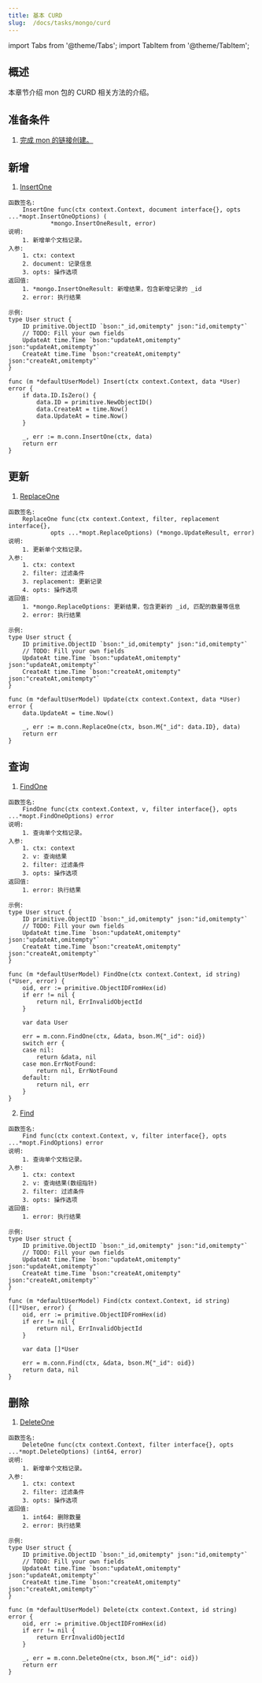 ```yaml
---
title: 基本 CURD
slug:  /docs/tasks/mongo/curd
---
```


import Tabs from '@theme/Tabs';
import TabItem from '@theme/TabItem';

## 概述
本章节介绍 mon 包的 CURD 相关方法的介绍。

## 准备条件
1. <a href="/docs/tasks/mongo/connection" target="_blank">完成 mon 的链接创建。</a> 

## 新增

1. <a href="https://github.com/zeromicro/go-zero/blob/master/core/stores/mon/collection.go#L99" target="_blank">InsertOne</a>

```golang
函数签名: 
    InsertOne func(ctx context.Context, document interface{}, opts ...*mopt.InsertOneOptions) (
			*mongo.InsertOneResult, error) 
说明: 
    1. 新增单个文档记录。
入参:
    1. ctx: context
    2. document: 记录信息
    3. opts: 操作选项
返回值:
    1. *mongo.InsertOneResult: 新增结果，包含新增记录的 _id
    2. error: 执行结果

示例:
type User struct {
	ID primitive.ObjectID `bson:"_id,omitempty" json:"id,omitempty"`
	// TODO: Fill your own fields
	UpdateAt time.Time `bson:"updateAt,omitempty" json:"updateAt,omitempty"`
	CreateAt time.Time `bson:"createAt,omitempty" json:"createAt,omitempty"`
}

func (m *defaultUserModel) Insert(ctx context.Context, data *User) error {
	if data.ID.IsZero() {
		data.ID = primitive.NewObjectID()
		data.CreateAt = time.Now()
		data.UpdateAt = time.Now()
	}

	_, err := m.conn.InsertOne(ctx, data)
	return err
}
```

## 更新

1. <a href="https://github.com/zeromicro/go-zero/blob/master/core/stores/mon/collection.go#L102" target="_blank">ReplaceOne</a>

```golang
函数签名: 
    ReplaceOne func(ctx context.Context, filter, replacement interface{},
			opts ...*mopt.ReplaceOptions) (*mongo.UpdateResult, error)
说明: 
    1. 更新单个文档记录。
入参:
    1. ctx: context
    2. filter: 过滤条件
    3. replacement: 更新记录
    4. opts: 操作选项
返回值:
    1. *mongo.ReplaceOptions: 更新结果，包含更新的 _id, 匹配的数量等信息
    2. error: 执行结果

示例:
type User struct {
	ID primitive.ObjectID `bson:"_id,omitempty" json:"id,omitempty"`
	// TODO: Fill your own fields
	UpdateAt time.Time `bson:"updateAt,omitempty" json:"updateAt,omitempty"`
	CreateAt time.Time `bson:"createAt,omitempty" json:"createAt,omitempty"`
}

func (m *defaultUserModel) Update(ctx context.Context, data *User) error {
	data.UpdateAt = time.Now()

	_, err := m.conn.ReplaceOne(ctx, bson.M{"_id": data.ID}, data)
	return err
}
```


## 查询

1. <a href="https://github.com/zeromicro/go-zero/blob/master/core/stores/mon/model.go#L141" target="_blank">FindOne</a>

```golang
函数签名: 
    FindOne func(ctx context.Context, v, filter interface{}, opts ...*mopt.FindOneOptions) error 
说明: 
    1. 查询单个文档记录。
入参:
    1. ctx: context
    2. v: 查询结果
    2. filter: 过滤条件
    3. opts: 操作选项
返回值:
    1. error: 执行结果

示例:
type User struct {
	ID primitive.ObjectID `bson:"_id,omitempty" json:"id,omitempty"`
	// TODO: Fill your own fields
	UpdateAt time.Time `bson:"updateAt,omitempty" json:"updateAt,omitempty"`
	CreateAt time.Time `bson:"createAt,omitempty" json:"createAt,omitempty"`
}

func (m *defaultUserModel) FindOne(ctx context.Context, id string) (*User, error) {
	oid, err := primitive.ObjectIDFromHex(id)
	if err != nil {
		return nil, ErrInvalidObjectId
	}

	var data User

	err = m.conn.FindOne(ctx, &data, bson.M{"_id": oid})
	switch err {
	case nil:
		return &data, nil
	case mon.ErrNotFound:
		return nil, ErrNotFound
	default:
		return nil, err
	}
}
```

2. <a href="https://github.com/zeromicro/go-zero/blob/master/core/stores/mon/model.go#L141" target="_blank">Find</a>

```golang
函数签名: 
    Find func(ctx context.Context, v, filter interface{}, opts ...*mopt.FindOptions) error 
说明: 
    1. 查询单个文档记录。
入参:
    1. ctx: context
    2. v: 查询结果(数组指针)
    2. filter: 过滤条件
    3. opts: 操作选项
返回值:
    1. error: 执行结果

示例:
type User struct {
	ID primitive.ObjectID `bson:"_id,omitempty" json:"id,omitempty"`
	// TODO: Fill your own fields
	UpdateAt time.Time `bson:"updateAt,omitempty" json:"updateAt,omitempty"`
	CreateAt time.Time `bson:"createAt,omitempty" json:"createAt,omitempty"`
}

func (m *defaultUserModel) Find(ctx context.Context, id string) ([]*User, error) {
	oid, err := primitive.ObjectIDFromHex(id)
	if err != nil {
		return nil, ErrInvalidObjectId
	}

	var data []*User

	err = m.conn.Find(ctx, &data, bson.M{"_id": oid})
	return data, nil
}
```

## 删除


1. <a href="https://github.com/zeromicro/go-zero/blob/master/core/stores/mon/model.go#L120" target="_blank">DeleteOne</a>

```golang
函数签名: 
    DeleteOne func(ctx context.Context, filter interface{}, opts ...*mopt.DeleteOptions) (int64, error)
说明: 
    1. 新增单个文档记录。
入参:
    1. ctx: context
    2. filter: 过滤条件
    3. opts: 操作选项
返回值:
    1. int64: 删除数量
    2. error: 执行结果

示例:
type User struct {
	ID primitive.ObjectID `bson:"_id,omitempty" json:"id,omitempty"`
	// TODO: Fill your own fields
	UpdateAt time.Time `bson:"updateAt,omitempty" json:"updateAt,omitempty"`
	CreateAt time.Time `bson:"createAt,omitempty" json:"createAt,omitempty"`
}

func (m *defaultUserModel) Delete(ctx context.Context, id string) error {
	oid, err := primitive.ObjectIDFromHex(id)
	if err != nil {
		return ErrInvalidObjectId
	}

	_, err = m.conn.DeleteOne(ctx, bson.M{"_id": oid})
	return err
}
```